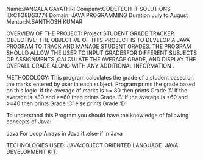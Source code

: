 Name:JANGALA GAYATHRI 
Company:CODETECH IT SOLUTIONS 
ID:CTO8DS3774
Domain: JAVA PROGRAMMING 
Duration:July to August
Mentor:N.SANTHOSH KUMAR

OVERVIEW OF THE PROJECT: 
Project:STUDENT GRADE TRACKER 
OBJECTIVE: THE OBJECTIVE OF THIS PROJECT IS TO DEVELOP A JAVA PROGRAM TO TRACK AND MANAGE STUDENT GRADES. THE PROGRAM SHOULD ALLOW THE USER TO INPUT GRADESFOR DIFFERENT SUBJECTS OR ASSIGNMENTS ,CALCULATE THE AVERAGE
GRADE, AND DISPLAY THE OVERALL GRADE ALONG WITH ANY ADDITIONAL INFORMATION .

METHODOLOGY:
This program calculates the grade of a student based on the marks entered by user in each subject. Program prints the grade based on this logic.
If the average of marks is >= 80 then prints Grade ‘A’
If the average is <80 and >=60 then prints Grade ‘B’
If the average is <60 and >=40 then prints Grade ‘C’
else prints Grade ‘D’

To understand this Program you should have the knowledge of following concepts of Java:

Java For Loop
Arrays in Java
if..else-if in Java

TECHNOLOGIES USED: JAVA:OBJECT ORIENTED LANGUAGE. JAVA DEVELOPMENT KIT.
